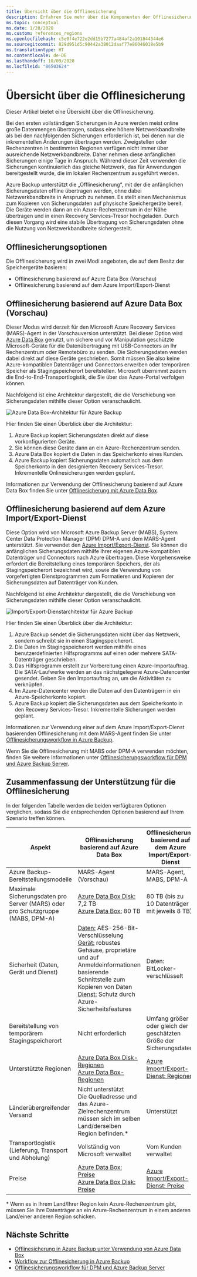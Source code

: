 ```yaml
---
title: Übersicht über die Offlinesicherung
description: Erfahren Sie mehr über die Komponenten der Offlinesicherung. Dazu zählen Offlinesicherungen basierend auf Azure Data Box und Offlinesicherungen basierend auf dem Azure Import/Export-Dienst.
ms.topic: conceptual
ms.date: 1/28/2020
ms.custom: references_regions
ms.openlocfilehash: c5e0f4e722e2dd15b7277a484af2a101844344e6
ms.sourcegitcommit: 829d951d5c90442a38012daaf77e86046018e5b9
ms.translationtype: HT
ms.contentlocale: de-DE
ms.lasthandoff: 10/09/2020
ms.locfileid: "86503624"
---
```

# <a name="overview-of-offline-backup"></a>Übersicht über die Offlinesicherung

Dieser Artikel bietet eine Übersicht über die Offlinesicherung.

Bei den ersten vollständigen Sicherungen in Azure werden meist online große Datenmengen übertragen, sodass eine höhere Netzwerkbandbreite als bei den nachfolgenden Sicherungen erforderlich ist, bei denen nur die inkrementellen Änderungen übertragen werden. Zweigstellen oder Rechenzentren in bestimmten Regionen verfügen nicht immer über ausreichende Netzwerkbandbreite. Daher nehmen diese anfänglichen Sicherungen einige Tage in Anspruch. Während dieser Zeit verwenden die Sicherungen kontinuierlich das gleiche Netzwerk, das für Anwendungen bereitgestellt wurde, die im lokalen Rechenzentrum ausgeführt werden.

Azure Backup unterstützt die „Offlinesicherung“, mit der die anfänglichen Sicherungsdaten offline übertragen werden, ohne dabei Netzwerkbandbreite in Anspruch zu nehmen. Es stellt einen Mechanismus zum Kopieren von Sicherungsdaten auf physische Speichergeräte bereit. Die Geräte werden dann an ein Azure-Rechenzentrum in der Nähe übertragen und in einen Recovery Services-Tresor hochgeladen. Durch diesen Vorgang wird eine stabile Übertragung von Sicherungsdaten ohne die Nutzung von Netzwerkbandbreite sichergestellt.

## <a name="offline-backup-options"></a>Offlinesicherungsoptionen

Die Offlinesicherung wird in zwei Modi angeboten, die auf dem Besitz der Speichergeräte basieren:

- Offlinesicherung basierend auf Azure Data Box (Vorschau)
- Offlinesicherung basierend auf dem Azure Import/Export-Dienst

## <a name="offline-backup-based-on-azure-data-box-preview"></a>Offlinesicherung basierend auf Azure Data Box (Vorschau)

Dieser Modus wird derzeit für den Microsoft Azure Recovery Services (MARS)-Agent in der Vorschauversion unterstützt. Bei dieser Option wird [Azure Data Box](https://azure.microsoft.com/services/databox/) genutzt, um sichere und vor Manipulation geschützte Microsoft-Geräte für die Datenübertragung mit USB-Connectors an Ihr Rechenzentrum oder Remotebüro zu senden. Die Sicherungsdaten werden dabei direkt auf diese Geräte geschrieben. Somit müssen Sie also keine Azure-kompatiblen Datenträger und Connectors erwerben oder temporären Speicher als Stagingspeicherort bereitstellen. Microsoft übernimmt zudem die End-to-End-Transportlogistik, die Sie über das Azure-Portal verfolgen können.

Nachfolgend ist eine Architektur dargestellt, die die Verschiebung von Sicherungsdaten mithilfe dieser Option veranschaulicht.

![Azure Data Box-Architektur für Azure Backup](./media/offline-backup-overview/azure-backup-databox-architecture.png)

Hier finden Sie einen Überblick über die Architektur:

1. Azure Backup kopiert Sicherungsdaten direkt auf diese vorkonfigurierten Geräte.
2. Sie können diese Geräte dann an ein Azure-Rechenzentrum senden.
3. Azure Data Box kopiert die Daten in das Speicherkonto eines Kunden.
4. Azure Backup kopiert Sicherungsdaten automatisch aus dem Speicherkonto in den designierten Recovery Services-Tresor. Inkrementelle Onlinesicherungen werden geplant.

Informationen zur Verwendung der Offlinesicherung basierend auf Azure Data Box finden Sie unter [Offlinesicherung mit Azure Data Box](offline-backup-azure-data-box.md).

## <a name="offline-backup-based-on-the-azure-importexport-service"></a>Offlinesicherung basierend auf dem Azure Import/Export-Dienst

Diese Option wird von Microsoft Azure Backup Server (MABS), System Center Data Protection Manager (DPM) DPM-A und dem MARS-Agent unterstützt. Sie verwendet den [Azure Import/Export-Dienst](../storage/common/storage-import-export-service.md). Sie können die anfänglichen Sicherungsdaten mithilfe Ihrer eigenen Azure-kompatiblen Datenträger und Connectors nach Azure übertragen. Diese Vorgehensweise erfordert die Bereitstellung eines temporären Speichers, der als Stagingspeicherort bezeichnet wird, sowie die Verwendung von vorgefertigten Dienstprogrammen zum Formatieren und Kopieren der Sicherungsdaten auf Datenträger von Kunden.

Nachfolgend ist eine Architektur dargestellt, die die Verschiebung von Sicherungsdaten mithilfe dieser Option veranschaulicht.

![Import/Export-Dienstarchitektur für Azure Backup](./media/offline-backup-overview/azure-backup-import-export.png)

Hier finden Sie einen Überblick über die Architektur:

1. Azure Backup sendet die Sicherungsdaten nicht über das Netzwerk, sondern schreibt sie in einen Stagingspeicherort.
2. Die Daten im Stagingspeicherort werden mithilfe eines benutzerdefinierten Hilfsprogramms auf einen oder mehrere SATA-Datenträger geschrieben.
3. Das Hilfsprogramm erstellt zur Vorbereitung einen Azure-Importauftrag. Die SATA-Laufwerke werden an das nächstgelegene Azure-Datencenter gesendet. Geben Sie den Importauftrag an, um die Aktivitäten zu verknüpfen.
4. Im Azure-Datencenter werden die Daten auf den Datenträgern in ein Azure-Speicherkonto kopiert.
5. Azure Backup kopiert die Sicherungsdaten aus dem Speicherkonto in den Recovery Services-Tresor. Inkrementelle Sicherungen werden geplant.

Informationen zur Verwendung einer auf dem Azure Import/Export-Dienst basierenden Offlinesicherung mit dem MARS-Agent finden Sie unter [Offlinesicherungsworkflow in Azure Backup](./backup-azure-backup-import-export.md).

Wenn Sie die Offlinesicherung mit MABS oder DPM-A verwenden möchten, finden Sie weitere Informationen unter [Offlinesicherungsworkflow für DPM und Azure Backup Server](./backup-azure-backup-server-import-export.md).

## <a name="offline-backup-support-summary"></a>Zusammenfassung der Unterstützung für die Offlinesicherung

In der folgenden Tabelle werden die beiden verfügbaren Optionen verglichen, sodass Sie die entsprechenden Optionen basierend auf Ihrem Szenario treffen können.

| **Aspekt**                                            | **Offlinesicherung basierend auf Azure Data Box**                     | **Offlinesicherung basierend auf dem Azure Import/Export-Dienst**                |
| ------------------------------------------------------------ | ------------------------------------------------------------ | ------------------------------------------------------------ |
| Azure Backup-Bereitstellungsmodelle                              | MARS-Agent (Vorschau)                                              | MARS-Agent, MABS, DPM-A                                           |
| Maximale Sicherungsdaten pro Server (MARS) oder pro Schutzgruppe (MABS, DPM-A) | [Azure Data Box Disk:](../databox/data-box-disk-overview.md) 7,2 TB <br> [Azure Data Box:](../databox/data-box-overview.md) 80 TB       | 80 TB (bis zu 10 Datenträger mit jeweils 8 TB)                          |
| Sicherheit (Daten, Gerät und Dienst)                           | [Daten:](../databox/data-box-security.md#data-box-data-protection) AES-256-Bit-Verschlüsselung <br> [Gerät:](../databox/data-box-security.md#data-box-device-protection) robustes Gehäuse, proprietäre und auf Anmeldeinformationen basierende Schnittstelle zum Kopieren von Daten <br> [Dienst:](../databox/data-box-security.md#data-box-service-protection) Schutz durch Azure-Sicherheitsfeatures | Daten: BitLocker-verschlüsselt                                 |
| Bereitstellung von temporärem Stagingspeicherort                     | Nicht erforderlich                                                | Umfang größer oder gleich der geschätzten Größe der Sicherungsdaten        |
| Unterstützte Regionen                                           | [Azure Data Box Disk-Regionen](../databox/data-box-disk-overview.md#region-availability) <br> [Azure Data Box-Regionen](../databox/data-box-disk-overview.md#region-availability) | [Azure Import/Export-Dienst: Regionen](../storage/common/storage-import-export-service.md#region-availability) |
| Länderübergreifender Versand                                     | Nicht unterstützt  <br>    Die Quelladresse und das Azure-Zielrechenzentrum müssen sich im selben Land/derselben Region befinden.* | Unterstützt                                                    |
| Transportlogistik (Lieferung, Transport und Abholung)           | Vollständig von Microsoft verwaltet                                     | Vom Kunden verwaltet                                            |
| Preise                                                      | [Azure Data Box: Preise](https://azure.microsoft.com/pricing/details/databox/) <br> [Azure Data Box Disk: Preise](https://azure.microsoft.com/pricing/details/databox/disk/) | [Azure Import/Export-Dienst: Preise](https://azure.microsoft.com/pricing/details/storage-import-export/) |

\* Wenn es in Ihrem Land/Ihrer Region kein Azure-Rechenzentrum gibt, müssen Sie Ihre Datenträger an ein Azure-Rechenzentrum in einem anderen Land/einer anderen Region schicken.

## <a name="next-steps"></a>Nächste Schritte

- [Offlinesicherung in Azure Backup unter Verwendung von Azure Data Box](offline-backup-azure-data-box.md#backup-data-size-and-supported-data-box-skus)
- [Workflow zur Offlinesicherung in Azure Backup](backup-azure-backup-import-export.md)
- [Offlinesicherungsworkflow für DPM und Azure Backup Server](backup-azure-backup-server-import-export.md)
